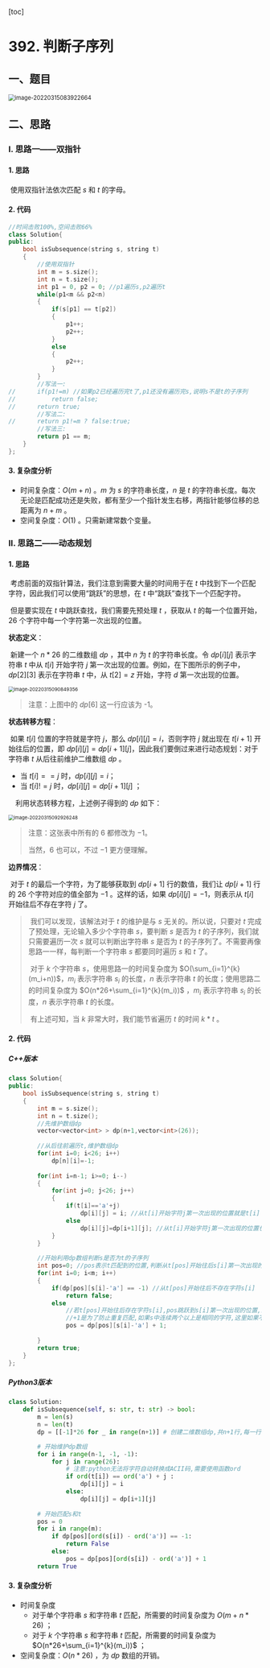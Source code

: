 [toc]

# 392. 判断子序列

## 一、题目

<img src="C:\Users\hongdou\AppData\Roaming\Typora\typora-user-images\image-20220315083922664.png" alt="image-20220315083922664" style="zoom:80%;" />

## 二、思路

### I. 思路一——双指针

#### 1. 思路

​	使用双指针法依次匹配 $s$ 和 $t$ 的字母。

#### 2. 代码

```C++
//时间击败100%,空间击败66% 
class Solution{
public:
	bool isSubsequence(string s, string t)
	{
		//使用双指针
		int m = s.size();
		int n = t.size();
		int p1 = 0, p2 = 0; //p1遍历s,p2遍历t 
		while(p1<m && p2<n)
		{
			if(s[p1] == t[p2])
			{
				p1++;
				p2++;
			}
			else
			{
				p2++;
			}
		}
		//写法一: 
//		if(p1!=m) //如果p2已经遍历完t了,p1还没有遍历完s,说明s不是t的子序列
//			return false;
//		return true;
		//写法二:
//		return p1!=m ? false:true; 
		//写法三: 
		return p1 == m;
	}
};
```

#### 3. 复杂度分析

* 时间复杂度：$O(m+n)$ 。$m$ 为 $s$ 的字符串长度，$n$ 是 $t$ 的字符串长度。每次无论是匹配成功还是失败，都有至少一个指针发生右移，两指针能够位移的总距离为 $n+m$ 。
* 空间复杂度：$O(1)$ 。只需新建常数个变量。

### II. 思路二——动态规划

#### 1. 思路

​	考虑前面的双指针算法，我们注意到需要大量的时间用于在 $t$ 中找到下一个匹配字符，因此我们可以使用“跳跃”的思想，在 $t$ 中“跳跃”查找下一个匹配字符。

​	但是要实现在 $t$ 中跳跃查找，我们需要先预处理 $t$ ，获取从 $t$ 的每一个位置开始，$26$ 个字符中每一个字符第一次出现的位置。

**状态定义**：

​	新建一个 $n*26$ 的二维数组 $dp$ ，其中 $n$ 为 $t$ 的字符串长度。令 $dp[i][j]$ 表示字符串 $t$ 中从 $t[i]$ 开始字符 $j$ 第一次出现的位置。例如，在下图所示的例子中，$dp[2][3]$ 表示在字符串 $t$ 中，从 $t[2]=z$ 开始，字符 $d$ 第一次出现的位置。 

<img src="C:\Users\hongdou\AppData\Roaming\Typora\typora-user-images\image-20220315090849356.png" alt="image-20220315090849356" style="zoom:67%;" />

> 注意：上图中的 $dp[6]$ 这一行应该为 -1。

**状态转移方程**：	

​	如果 $t[i]$ 位置的字符就是字符 $j$，那么 $dp[i][j]=i$，否则字符 $j$ 就出现在 $t[i+1]$ 开始往后的位置，即 $dp[i][j]=dp[i+1][j]$，因此我们要倒过来进行动态规划：对于字符串 $t$ 从后往前维护二维数组 $dp$ 。

* 当 $t[i]==j$ 时，$dp[i][j]=i$；
* 当 $t[i]!=j$ 时，$dp[i][j]=dp[i+1][j]$ ；

&emsp;利用状态转移方程，上述例子得到的 $dp$ 如下：

<img src="C:\Users\hongdou\AppData\Roaming\Typora\typora-user-images\image-20220315092926248.png" alt="image-20220315092926248" style="zoom:67%;" />

> 注意：这张表中所有的 $6$ 都修改为 $-1$。
>
> 当然，$6$ 也可以，不过 $-1$ 更方便理解。

**边界情况**：

​	对于 $t$ 的最后一个字符，为了能够获取到 $dp[i+1]$ 行的数值，我们让 $dp[i+1]$ 行的 $26$ 个字符对应的值全部为 $-1$ 。这样的话，如果 $dp[i][j]=-1$，则表示从 $t[i]$ 开始往后不存在字符 $j$ 了。

> ​	我们可以发现，该解法对于 $t$ 的维护是与 $s$ 无关的。所以说，只要对 $t$ 完成了预处理，无论输入多少个字符串 $s$，要判断 $s$ 是否为 $t$ 的子序列，我们就只需要遍历一次 $s$ 就可以判断出字符串 $s$ 是否为 $t$ 的子序列了。不需要再像思路一一样，每判断一个字符串 $s$ 都要同时遍历 $s$ 和 $t$ 了。
>
> ​	对于 $k$ 个字符串 $s$，使用思路一的时间复杂度为 $O(\sum_{i=1}^{k}(m_i+n))$，$m_i$ 表示字符串 $s_i$ 的长度，$n$ 表示字符串 $t$ 的长度；使用思路二的时间复杂度为 $O(n*26+\sum_{i=1}^{k}(m_i))$ ，$m_i$ 表示字符串 $s_i$ 的长度，$n$ 表示字符串 $t$ 的长度。
>
> ​	有上述可知，当 $k$ 非常大时，我们能节省遍历 $t$ 的时间 $k*t$ 。

#### 2. 代码

##### C++版本

```C++
class Solution{
public:
	bool isSubsequence(string s, string t)
	{
		int m = s.size();
		int n = t.size();
		//先维护数组dp
		vector<vector<int> > dp(n+1,vector<int>(26));
		
		//从后往前遍历t,维护数组dp 
		for(int i=0; i<26; i++)
			dp[n][i]=-1;
			
		for(int i=n-1; i>=0; i--)
		{
			for(int j=0; j<26; j++)
			{
				if(t[i]=='a'+j)
					dp[i][j] = i; //从t[i]开始字符j第一次出现的位置就是t[i] 
				else
					dp[i][j]=dp[i+1][j]; //从t[i]开始字符j第一次出现的位置也是从t[i+1]开始字符j第一次出现的位置 
			}
		} 
		
		//开始利用dp数组判断s是否为t的子序列
		int pos=0; //pos表示t匹配到的位置,判断从t[pos]开始往后s[i]第一次出现的位置 
		for(int i=0; i<m; i++)
		{
			if(dp[pos][s[i]-'a'] == -1) //从t[pos]开始往后不存在字符s[i]
				return false;
			else
				//若t[pos]开始往后存在字符s[i],pos跳跃到s[i]第一次出现的位置,继续向后匹配
				//+1是为了防止重复匹配,如果s中连续两个以上是相同的字符,这里如果不加1,就会一直匹配t[pos]这个位置的字母,导致判断错误 
				pos = dp[pos][s[i]-'a'] + 1;
				 
		} 
		return true;
	}
};
```

##### Python3版本

```python
class Solution:
    def isSubsequence(self, s: str, t: str) -> bool:
        m = len(s)
        n = len(t)
        dp = [[-1]*26 for _ in range(n+1)] # 创建二维数组dp,共n+1行,每一行有26个-1

        # 开始维护dp数组
        for i in range(n-1, -1, -1):
            for j in range(26):
                # 注意:python无法将字符自动转换成ACII码,需要使用函数ord
                if ord(t[i]) == ord('a') + j :
                    dp[i][j] = i
                else:
                    dp[i][j] = dp[i+1][j]
        
        # 开始匹配s和t
        pos = 0
        for i in range(m):
            if dp[pos][ord(s[i]) - ord('a')] == -1:
                return False
            else:
                pos = dp[pos][ord(s[i]) - ord('a')] + 1
        return True
```

#### 3. 复杂度分析

* 时间复杂度
  * 对于单个字符串 $s$ 和字符串 $t$ 匹配，所需要的时间复杂度为 $O(m+n*26)$ ；
  * 对于 $k$ 个字符串 $s$ 和字符串 $t$ 匹配，所需要的时间复杂度为 $O(n*26+\sum_{i=1}^{k}(m_i))$ ；
* 空间复杂度：$O(n*26)$ ，为 $dp$ 数组的开销。



